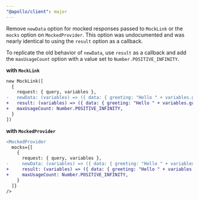```yaml
---
"@apollo/client": major
---
```


Remove `newData` option for mocked responses passed to `MockLink` or the `mocks` option on `MockedProvider`. This option was undocumented and was nearly identical to using the `result` option as a callback.

To replicate the old behavior of `newData`, use `result` as a callback and add the `maxUsageCount` option with a value set to `Number.POSITIVE_INFINITY`.

**with `MockLink`**
```diff
new MockLink([
  {
    request: { query, variables },
-   newData: (variables) => ({ data: { greeting: "Hello " + variables.greeting } }),
+   result: (variables) => ({ data: { greeting: "Hello " + variables.greeting } }),
+   maxUsageCount: Number.POSITIVE_INFINITY,
  }
])
```

**with `MockedProvider`**
```diff
<MockedProvider
  mocks={[
    {
      request: { query, variables },
-     newData: (variables) => ({ data: { greeting: "Hello " + variables.greeting } }),
+     result: (variables) => ({ data: { greeting: "Hello " + variables.greeting } }),
+     maxUsageCount: Number.POSITIVE_INFINITY,
    }
  ]}
/>
```
